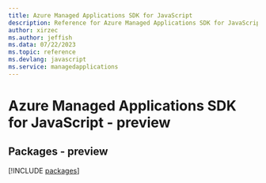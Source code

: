 ```yaml
---
title: Azure Managed Applications SDK for JavaScript
description: Reference for Azure Managed Applications SDK for JavaScript
author: xirzec
ms.author: jeffish
ms.data: 07/22/2023
ms.topic: reference
ms.devlang: javascript
ms.service: managedapplications
---
```

# Azure Managed Applications SDK for JavaScript - preview
## Packages - preview
[!INCLUDE [packages](managed-applications-index.md)]